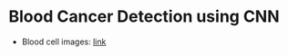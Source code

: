# Blood Cancer Detection using CNN
- Blood cell images: [link](https://drive.google.com/drive/folders/17JkSVR_pkh3Wn758-cGTzGGjN1OVEIvH?usp=sharing)
